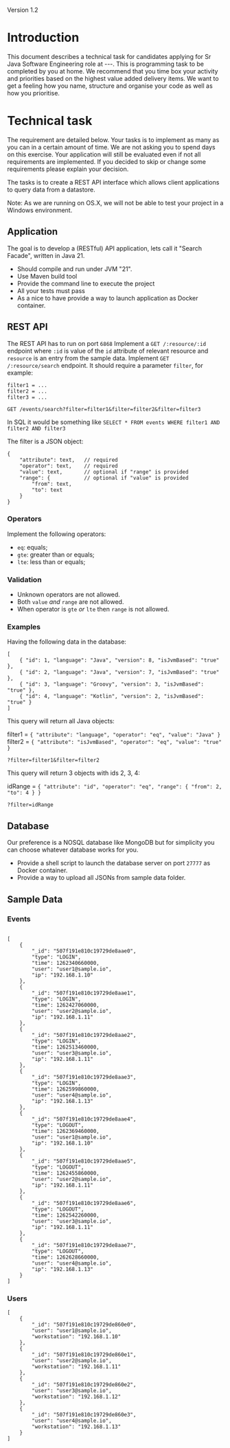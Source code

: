 Version 1.2

# Introduction

This document describes a technical task for candidates applying for Sr Java Software Engineering role at ---. This is programming task to be completed by you at home. We recommend that you time box your activity and priorities based on the highest value added delivery items. 
We want to get a feeling how you name, structure and organise your code as well as how you prioritise. 

# Technical task

The requirement are detailed below. Your tasks is to implement as many as you can in a certain amount of time. We are not asking you to spend days on this exercise. Your application will still be evaluated even if not all requirements are implemented. If you decided to skip or change some requirements please explain your decision.

The tasks is to create a REST API interface which allows client applications to query data from a datastore.

Note: As we are running on OS.X, we will not be able to test your project in a Windows environment. 

## Application
The goal is to develop a (RESTful) API application, lets call it "Search Facade", written in Java 21.
- Should compile and run under JVM "21".
- Use Maven build tool
- Provide the command line to execute the project
- All your tests must pass
- As a nice to have provide a way to launch application as Docker container.

## REST API

The REST API has to run on port `6868`
Implement a `GET /:resource/:id` endpoint where `:id` is value of the `id` attribute of relevant resource and `resource` is an entry from the sample data.
Implement `GET /:resource/search` endpoint. It should require a parameter `filter`, for example:

```
filter1 = ...
filter2 = ...
filter3 = ...
```

`GET /events/search?filter=filter1&filter=filter2&filter=filter3`

In SQL it would be something like `SELECT * FROM events WHERE filter1 AND filter2 AND filter3`

The filter is a JSON object:

```
{
    "attribute": text,   // required
    "operator": text,    // required
    "value": text,       // optional if "range" is provided
    "range": {           // optional if "value" is provided
        "from": text,
        "to": text
    }
}
```

### Operators
Implement the following operators:

- `eq`: equals;
- `gte`: greater than or equals;
- `lte`: less than or equals;

### Validation
- Unknown operators are not allowed.
- Both `value` *and* `range` are not allowed.
- When operator is `gte` *or* `lte` then `range` is not allowed.

### Examples
Having the following data in the database:

```
[
    { "id": 1, "language": "Java", "version": 8, "isJvmBased": "true" },
    { "id": 2, "language": "Java", "version": 7, "isJvmBased": "true" },
    { "id": 3, "language": "Groovy", "version": 3, "isJvmBased": "true" },
    { "id": 4, "language": "Kotlin", "version": 2, "isJvmBased": "true" }
]
```

This query will return all Java objects:

filter1 = `{ "attribute": "language", "operator": "eq", "value": "Java" }`
filter2 = `{ "attribute": "isJvmBased", "operator": "eq", "value": "true" }`

`?filter=filter1&filter=filter2`

This query will return 3 objects with ids 2, 3, 4:

idRange = `{ "attribute": "id", "operator": "eq", "range": { "from": 2, "to": 4 } }`

`?filter=idRange`

## Database
Our preference is a NOSQL database like MongoDB but for simplicity you can choose whatever database works for you.
- Provide a shell script to launch the database server on port `27777` as Docker container.
- Provide a way to upload all JSONs from sample data folder.


## Sample Data
### Events

```

[
    {
        "_id": "507f191e810c19729de8aae0",
        "type": "LOGIN",
        "time": 1262340660000,
        "user": "user1@sample.io",
        "ip": "192.168.1.10"
    },
    {
        "_id": "507f191e810c19729de8aae1",
        "type": "LOGIN",
        "time": 1262427060000,
        "user": "user2@sample.io",
        "ip": "192.168.1.11"
    },
    {
        "_id": "507f191e810c19729de8aae2",
        "type": "LOGIN",
        "time": 1262513460000,
        "user": "user3@sample.io",
        "ip": "192.168.1.11"
    },
    {
        "_id": "507f191e810c19729de8aae3",
        "type": "LOGIN",
        "time": 1262599860000,
        "user": "user4@sample.io",
        "ip": "192.168.1.13"
    },
    {
        "_id": "507f191e810c19729de8aae4",
        "type": "LOGOUT",
        "time": 1262369460000,
        "user": "user1@sample.io",
        "ip": "192.168.1.10"
    },
    {
        "_id": "507f191e810c19729de8aae5",
        "type": "LOGOUT",
        "time": 1262455860000,
        "user": "user2@sample.io",
        "ip": "192.168.1.11"
    },
    {
        "_id": "507f191e810c19729de8aae6",
        "type": "LOGOUT",
        "time": 1262542260000,
        "user": "user3@sample.io",
        "ip": "192.168.1.11"
    },
    {
        "_id": "507f191e810c19729de8aae7",
        "type": "LOGOUT",
        "time": 1262628660000,
        "user": "user4@sample.io",
        "ip": "192.168.1.13"
    }
]
```

### Users

```
[
    {
        "_id": "507f191e810c19729de860e0",
        "user": "user1@sample.io",
        "workstation": "192.168.1.10"
    },
    {
        "_id": "507f191e810c19729de860e1",
        "user": "user2@sample.io",
        "workstation": "192.168.1.11"
    },
    {
        "_id": "507f191e810c19729de860e2",
        "user": "user3@sample.io",
        "workstation": "192.168.1.12"
    },
    {
        "_id": "507f191e810c19729de860e3",
        "user": "user4@sample.io",
        "workstation": "192.168.1.13"
    }
]
```